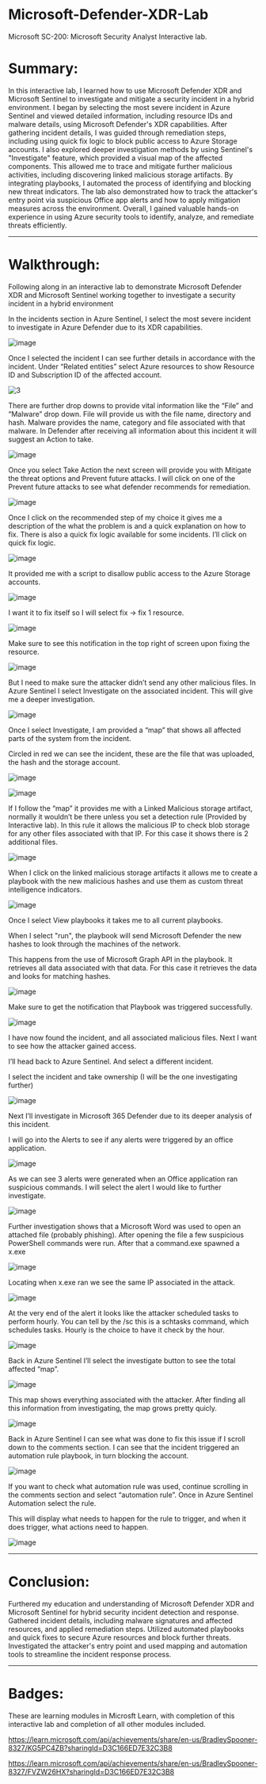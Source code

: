 # Microsoft-Defender-XDR-Lab
Microsoft SC-200: Microsoft Security Analyst Interactive lab.

# Summary:

In this interactive lab, I learned how to use Microsoft Defender XDR and Microsoft Sentinel to investigate and mitigate a security incident in a hybrid environment. I began by selecting the most severe incident in Azure Sentinel and viewed detailed information, including resource IDs and malware details, using Microsoft Defender's XDR capabilities. After gathering incident details, I was guided through remediation steps, including using quick fix logic to block public access to Azure Storage accounts. I also explored deeper investigation methods by using Sentinel's "Investigate" feature, which provided a visual map of the affected components. This allowed me to trace and mitigate further malicious activities, including discovering linked malicious storage artifacts. By integrating playbooks, I automated the process of identifying and blocking new threat indicators. The lab also demonstrated how to track the attacker's entry point via suspicious Office app alerts and how to apply mitigation measures across the environment. Overall, I gained valuable hands-on experience in using Azure security tools to identify, analyze, and remediate threats efficiently.

--------------------------------------------------------------------------------------------------------------------------------------------------------------------------------------------------------------------------------------------------------------------------------

# Walkthrough:

Following along in an interactive lab to demonstrate Microsoft Defender XDR and Microsoft Sentinel working together to investigate a security incident in a hybrid environment

In the incidents section in Azure Sentinel, I select the most severe incident to investigate in Azure Defender due to its XDR capabilities.

![image](https://github.com/user-attachments/assets/776277a5-1400-40cd-b162-cd950c7b9774)

Once I selected the incident I can see further details in accordance with the incident. Under “Related entities” select Azure resources to show Resource ID and Subscription ID of the affected account.

![3](https://github.com/user-attachments/assets/def3a81e-759d-4a9e-8c48-3ec7d50b5f28)

There are further drop downs to provide vital information like the “File” and “Malware” drop down. File will provide us with the file name, directory and hash. Malware provides the name, category and file associated with that malware.
In Defender after receiving all information about this incident it will suggest an Action to take.

![image](https://github.com/user-attachments/assets/17221baa-7545-4f89-905e-ccd4684a7f2c)

Once you select Take Action the next screen will provide you with Mitigate the threat options and Prevent future attacks. I will click on one of the Prevent future attacks to see what defender recommends for remediation.

![image](https://github.com/user-attachments/assets/b98af3e8-08e2-42a3-894b-1ce1bdc6cccd)

Once I click on the recommended step of my choice it gives me a description of the what the problem is and a quick explanation on how to fix. There is also a quick fix logic available for some incidents. I’ll click on quick fix logic.

![image](https://github.com/user-attachments/assets/f8e30152-64fa-496e-ab9f-bc5e26aa6d46)

It provided me with a script to disallow public access to the Azure Storage accounts. 

![image](https://github.com/user-attachments/assets/4eacdbfb-05da-4960-9f82-56945c1f7874)

I want it to fix itself so I will select fix -> fix 1 resource.

![image](https://github.com/user-attachments/assets/47fb21ea-4a9e-427e-9aab-4f7039b0f840)

Make sure to see this notification in the top right of screen upon fixing the resource. 

![image](https://github.com/user-attachments/assets/b96e0813-85b9-426f-b0a9-7a203370107d)

But I need to make sure the attacker didn’t send any other malicious files. In Azure Sentinel I select Investigate on the associated incident. This will give me a deeper investigation.

![image](https://github.com/user-attachments/assets/ddde79bb-fa13-45b0-a1b0-3de32789d3ad)

Once I select Investigate, I am provided a “map” that shows all affected parts of the system from the incident. 

Circled in red we can see the incident, these are the file that was uploaded, the hash and the storage account.

![image](https://github.com/user-attachments/assets/ecdb607f-718c-4445-b822-25f1de52a4b9)

![image](https://github.com/user-attachments/assets/7607136a-8730-467a-97eb-409d70a97dc8)

If I follow the “map” it provides me with a Linked Malicious storage artifact, normally it wouldn’t be there unless you set a detection rule (Provided by Interactive lab). In this rule it allows the malicious IP to check blob storage for any other files associated with that IP. For this case it shows there is 2 additional files. 

![image](https://github.com/user-attachments/assets/634ee891-668b-465c-ac1a-e2a402b9e2d5)

When I click on the linked malicious storage artifacts it allows me to create a playbook with the new malicious hashes and use them as custom threat intelligence indicators.

![image](https://github.com/user-attachments/assets/0734537e-e6dc-4960-8980-bb7727527486)

Once I select View playbooks it takes me to all current playbooks.

When I select "run", the playbook will send Microsoft Defender the new hashes to look through the machines of the network.

This happens from the use of Microsoft Graph API in the playbook. It retrieves all data associated with that data. For this case it retrieves the data and looks for matching hashes. 

![image](https://github.com/user-attachments/assets/e4fa4de6-2338-48fa-9dcf-d51ed10561ee)

Make sure to get the notification that Playbook was triggered successfully.

![image](https://github.com/user-attachments/assets/dc6ba958-c225-406b-8719-6b898e6e7840)

I have now found the incident, and all associated malicious files. Next I want to see how the attacker gained access. 

I’ll head back to Azure Sentinel. And select a different incident.

I select the incident and take ownership (I will be the one investigating further)

![image](https://github.com/user-attachments/assets/9310d67b-24ec-4bd3-abc2-1e4edfdfe635)

Next I’ll investigate in Microsoft 365 Defender due to its deeper analysis of this incident.

I will go into the Alerts to see if any alerts were triggered by an office application.

![image](https://github.com/user-attachments/assets/4cbe2704-851f-4442-b43a-86a639780f79)

As we can see 3 alerts were generated when an Office application ran suspicious commands. I will select the alert I would like to further investigate.

![image](https://github.com/user-attachments/assets/0517858e-7652-4b36-a866-78ed9a714a0e)

Further investigation shows that a Microsoft Word was used to open an attached file (probably phishing). After opening the file a few suspicious PowerShell commands were run. After that a command.exe spawned a x.exe

![image](https://github.com/user-attachments/assets/6328194b-1bc2-4fe3-8068-36bf6fb2b18d)

Locating when x.exe ran we see the same IP associated in the attack.

![image](https://github.com/user-attachments/assets/85c3aee4-1e98-4c46-9935-6cbfc891f9bf)

At the very end of the alert it looks like the attacker scheduled tasks to perform hourly.
You can tell by the /sc this is a schtasks command, which schedules tasks.  Hourly is the choice to have it check by the hour.

![image](https://github.com/user-attachments/assets/a29f3e56-2fce-4689-8d6d-7b38f07ca405)

Back in Azure Sentinel I’ll select the investigate button to see the total affected “map”.

![image](https://github.com/user-attachments/assets/65d41d6b-fe51-4960-be5f-f88a3a93975e)

This map shows everything associated with the attacker. After finding all this information from investigating, the map grows pretty quicly.

![image](https://github.com/user-attachments/assets/ae8857ed-7d8e-4318-a677-a8e502cf8206)

Back in Azure Sentinel I can see what was done to fix this issue if I scroll down to the comments section. I can see that the incident triggered an automation rule playbook, in turn blocking the account.

![image](https://github.com/user-attachments/assets/07a83e3d-743f-4528-90bd-e6e86501eb56)

If you want to check what automation rule was used, continue scrolling in the comments section and select “automation rule”.
Once in Azure Sentinel Automation select the rule.

This will display what needs to happen for the rule to trigger, and when it does trigger, what actions need to happen.

![image](https://github.com/user-attachments/assets/b2c638b7-bbb0-45af-acdb-6009d25767ed)

-----------------------------------------------------------------------------------------------------------------------------------------------------------------------------------------------------------------------------------------------------------------------------

# Conclusion:

Furthered my education and understanding of Microsoft Defender XDR and Microsoft Sentinel for hybrid security incident detection and response.
Gathered incident details, including malware signatures and affected resources, and applied remediation steps.
Utilized automated playbooks and quick fixes to secure Azure resources and block further threats.
Investigated the attacker's entry point and used mapping and automation tools to streamline the incident response process.

-----------------------------------------------------------------------------------------------------------------------------------------------------------------------------------------------------------------------------------------------------------------------------

# Badges:

These are learning modules in Microsft Learn, with completion of this interactive lab and completion of all other modules included.

https://learn.microsoft.com/api/achievements/share/en-us/BradleySpooner-8327/KG5PC4ZB?sharingId=D3C166ED7E32C3B8

https://learn.microsoft.com/api/achievements/share/en-us/BradleySpooner-8327/FVZW26HX?sharingId=D3C166ED7E32C3B8























